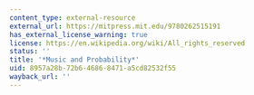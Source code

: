 ```yaml
---
content_type: external-resource
external_url: https://mitpress.mit.edu/9780262515191
has_external_license_warning: true
license: https://en.wikipedia.org/wiki/All_rights_reserved
status: ''
title: '*Music and Probability*'
uid: 8957a28b-72b6-4686-8471-a5cd82532f55
wayback_url: ''
---
```

